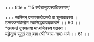 +++
title = "15 सर्वथानुपपत्त्यधिकरणम्"

+++
स्वस्मिन् प्रमाणसत्वेऽसत्वे वा शून्यवादस्य ।  
उन्मज्जनविरहेण स्वासिद्ध्यापादकत्वेन ।। 60 ।।  
*अत्यन्तं दुःस्थतया माध्यमिकस्य पक्षस्य ।  
यद्धेतुत्वं सुदृढं तत् ब्रह्म (श्रीनिवास-नाम) भजे ।। 61 ।।